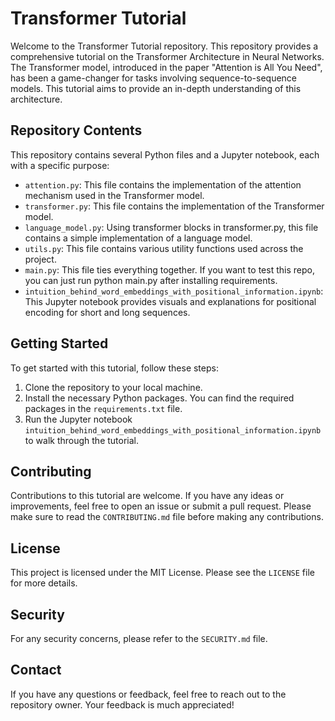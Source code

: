 # Transformer Tutorial

Welcome to the Transformer Tutorial repository. This repository provides a comprehensive tutorial on the Transformer Architecture in Neural Networks. The Transformer model, introduced in the paper "Attention is All You Need", has been a game-changer for tasks involving sequence-to-sequence models. This tutorial aims to provide an in-depth understanding of this architecture.

## Repository Contents

This repository contains several Python files and a Jupyter notebook, each with a specific purpose:

- `attention.py`: This file contains the implementation of the attention mechanism used in the Transformer model.
- `transformer.py`: This file contains the implementation of the Transformer model.
- `language_model.py`: Using transformer blocks in transformer.py, this file contains a simple implementation of a language model.
- `utils.py`: This file contains various utility functions used across the project.
- `main.py`: This file ties everything together. If you want to test this repo, you can just run python main.py after installing requirements.
- `intuition_behind_word_embeddings_with_positional_information.ipynb`: This Jupyter notebook provides visuals and explanations for positional encoding for short and long sequences.

## Getting Started

To get started with this tutorial, follow these steps:

1. Clone the repository to your local machine.
2. Install the necessary Python packages. You can find the required packages in the `requirements.txt` file.
3. Run the Jupyter notebook `intuition_behind_word_embeddings_with_positional_information.ipynb` to walk through the tutorial.

## Contributing

Contributions to this tutorial are welcome. If you have any ideas or improvements, feel free to open an issue or submit a pull request. Please make sure to read the `CONTRIBUTING.md` file before making any contributions.

## License

This project is licensed under the MIT License. Please see the `LICENSE` file for more details.

## Security

For any security concerns, please refer to the `SECURITY.md` file.

## Contact

If you have any questions or feedback, feel free to reach out to the repository owner. Your feedback is much appreciated!

